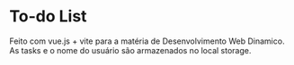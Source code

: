 # To-do List 
Feito com vue.js + vite para a matéria de Desenvolvimento Web Dinamico.
As tasks e o nome do usuário são armazenados no local storage.
